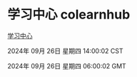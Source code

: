 # 学习中心 colearnhub
[学习中心](http://219.139.198.207:56308/colearnhub/)

2024年 09月 26日 星期四 14:00:02 CST

2024年 09月 26日 星期四 06:00:02 GMT
